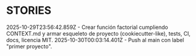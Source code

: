 # STORIES

2025-10-29T23:56:42.859Z - Crear función factorial cumpliendo CONTEXT.md y armar esqueleto de proyecto (cookiecutter-like), tests, CI, docs, licencia MIT.
2025-10-30T00:03:14.401Z - Push al main con label "primer proyecto".
